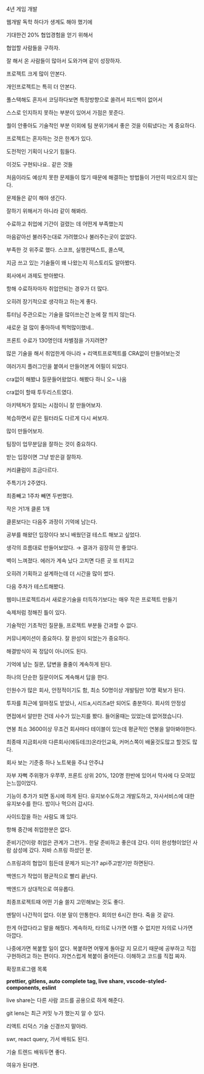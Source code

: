 4년 게임 개발

웹개발 독학 하다가 생계도 해야 했기에 

기대한건 20% 협업경험을 얻기 위해서

협업할 사람들을 구하자.

잘 해서 온 사람들이 많아서 도와가며 같이 성장하자.

프로젝트 크게 많이 안본다.

개인프로젝트는 특히 더 안본다.

풀스택해도 혼자서 코딩하다보면 특정방향으로 쏠려서 피드백이 없어서 

스스로 인지하지 못하는 부분이 있어서 가점은 못준다.

퀄이 안좋아도 기술적인 부분 이외에 팀 분위기에서 좋은 것을 이뤄냈다는 게 중요하다.

프로젝트는 혼자하는 것은 한계가 있다.

도전적인 기획이 나오기 힘들다.

이것도 구현되나요.. 같은 것들

처음이라도 예상치 못한 문제들이 많기 때문에 해결하는 방법들이 가만히 떠오르지 않는다.

문제들은 같이 해야 생긴다.

잘하기 위해서가 아니라 같이 해봐라.

수료하고 취업에 기간이 걸렸는 데 어떤게 부족했는지

마음같아선 불러주는대로 가려했으나 불러주는곳이 없었다.

부족한 것 위주로 했다. 스코프, 실행컨텍스트, 콜스택, 

지금 쓰고 있는 기술들이 왜 나왔는지 히스토리도 알아봤다.

회사에서 과제도 받아봤다.

항해 수료하자마자 취업안되는 경우가 더 많다.

오히려 장기적으로 생각하고 하는게 좋다.

튜터님 주관으로는 기술을 많이쓰는건 눈에 잘 띄지 않는다.

새로운 걸 많이 좋아하네 찍먹많이했네..

프론트 수료가 130명인데 차별점을 가지려면?

많은 기술을 해서 취업한게 아니라 + 리액트프로젝트를 CRA없이 만들어보는것

여러가지 플러그인을 붙여서 만들어본게 어필이 되었다.

cra없이 해봤냐 질문들어왔었다. 해봤다 하니 오~ 나옴

cra없이 할때 투두리스트였다.

아키텍쳐가 잘되는 시점이니 잘 만들어보자.

복습하면서 같은 필터라도 다르게 다시 써보자.

많이 만들어보자.

팀장이 업무분담을 잘하는 것이 중요하다.

받는 입장이면 그냥 받은걸 잘하자.

커리큘럼이 조금다르다.

주특기가 2주였다.

최종빼고 1주차 빼면 두번했다. 

작은 거1개 클론 1개

클론보다는 다음주 과정이 기억에 남는다.

공부를 해왔던 입장이다 보니 배웠던걸 테스트 해보고 싶었다.

생각의 흐름대로 만들어보았다. → 결과가 굉장히 안 좋았다.

벽이 느껴졌다. 에러가 계속 났다 고치면 다른 곳 또 터지고

오히려 기획하고 설계하는데 더 시간을 많이 썼다.

다음 주차가 테스트해봤다. 

웹미니프로젝트라서 새로운기술을 터득하기보다는 매우 작은 프로젝트 만들기

숙제처럼 정해진 틀이 있다.

기술적인 기초적인 질문들, 프로젝트 부분들 간과할 수 없다.

커뮤니케이션이 중요하다. 잘 완성이 되었는가 중요하다.

해결방식이 꼭 정답이 아니어도 된다.

기억에 남는 질문, 답변을 줄줄이 계속하게 된다.

하나의 단순한 질문이어도 계속해서 답을 한다.

인원수가 많은 회사, 안정적이기도 함, 최소 50명이상 개발팀만 10명 확보가 된다.

투자를 최근에 얼마정도 받았나, 시드a,시리즈a만 되어도 충분하다. 회사의 안정성

면접에서 알만한 건데 사수가 있는지를 봤다. 들어올때는 있었는데 없어졌습니다.

연봉 최소 3600이상 무조건 회사마다 테이블이 있는데 평균적인 연봉을 알아봐야한다.

최종때 지금회사와 다른회사(에듀테크)온라인교육, 커머스쪽이 배울것도많고 할것도 많다.

회사 보는 기준중 하나  노트북을 주냐 안주냐

자부 자뻑 주위평가 우쭈쭈, 프론트 상위 20%, 120명 한반에 있어서 막사에 다 모여있는느낌이었다.

기능이 추가가 되면 동시에 하게 된다. 유지보수도하고 개발도하고, 자사서비스에 대한 유지보수를 한다. 밥이나 먹으러 갑시다.

사이드잡을 하는 사람도 꽤 있다.

항해 중간에 취업한분은 없다.

준비기간이랑 취업은 관계가 그런가.. 한달 준비하고 좋은데 갔다. 이미 완성형이었던 사람 삼성에 갔다. 자바 스프링 하셨던 분.

스프링과의 협업이 힘든데 문제가 되는가? api주고받기만 하면된다.

백엔드가 작업이 평균적으로 빨리 끝난다.

백엔드가 상대적으로 여유롭다.

최종프로젝트때 어떤 기술 쓸지 고민해보는 것도 좋다.

멘탈이 나간적이 없다. 이분 말이 안통한다. 회의만 6시간 한다. 죽을 것 같다.

한게 아깝다라고 말을 해줬다. 계속하자, 타의로 나가면 어쩔 수 없지만 자의로 나가면 아깝다.

나중에가면 복붙할 일이 없다. 복붙하면 어떻게 돌아갈 지 모르기 때문에 공부하고 직접 구현하려고 하는 편이다. 자연스럽게 복붙이 줄어든다. 이해하고 코드를 직접 짜자.

확장프로그램 목록

**prettier, gitlens, auto complete tag, live share, vscode-styled-components, eslint**

live share는 다른 사람 코드를 공용으로 하게 해준다.

git lens는 최근 커밋 누가 했는지 알 수 있다.

리액트 리덕스 기술 신경쓰지 말아라.

swr, react query, 가서 배워도 된다.

기술 트렌드 배워두면 좋다.

여유가 된다면.
